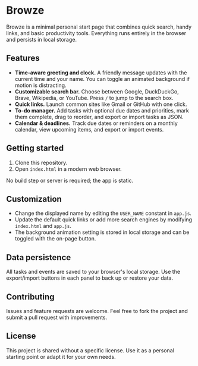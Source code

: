 # Browze

Browze is a minimal personal start page that combines quick search, handy links, and basic productivity tools. Everything runs entirely in the browser and persists in local storage.

## Features

- **Time‑aware greeting and clock.** A friendly message updates with the current time and your name. You can toggle an animated background if motion is distracting.
- **Customizable search bar.** Choose between Google, DuckDuckGo, Brave, Wikipedia, or YouTube. Press `/` to jump to the search box.
- **Quick links.** Launch common sites like Gmail or GitHub with one click.
- **To‑do manager.** Add tasks with optional due dates and priorities, mark them complete, drag to reorder, and export or import tasks as JSON.
- **Calendar & deadlines.** Track due dates or reminders on a monthly calendar, view upcoming items, and export or import events.

## Getting started

1. Clone this repository.
2. Open `index.html` in a modern web browser.

No build step or server is required; the app is static.

## Customization

- Change the displayed name by editing the `USER_NAME` constant in `app.js`.
- Update the default quick links or add more search engines by modifying `index.html` and `app.js`.
- The background animation setting is stored in local storage and can be toggled with the on-page button.

## Data persistence

All tasks and events are saved to your browser's local storage. Use the export/import buttons in each panel to back up or restore your data.

## Contributing

Issues and feature requests are welcome. Feel free to fork the project and submit a pull request with improvements.

## License

This project is shared without a specific license. Use it as a personal starting point or adapt it for your own needs.
